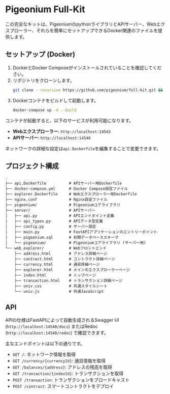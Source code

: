 # Pigeonium Full-Kit
この完全なキットは、PigeoniumのpythonライブラリとAPIサーバー、Webエクスプローラー、それらを簡単にセットアップできるDocker関連のファイルを提供します。

## セットアップ (Docker)

1.  DockerとDocker Composeがインストールされていることを確認してください。
2.  リポジトリをクローンします。
    ```bash
    git clone --recursive https://github.com/pigeonium/full-kit.git && cd full-kit
    ```
3.  Dockerコンテナをビルドして起動します。
    ```bash
    docker-compose up -d --build
    ```

コンテナが起動すると、以下のサービスが利用可能になります。

  * **Webエクスプローラー**: `http://localhost:14543`
  * **APIサーバー**: `http://localhost:14540`

ネットワークの詳細な設定は`api.Dockerfile`を編集することで変更できます。

## プロジェクト構成

```
.
├── api.Dockerfile          # APIサーバー用Dockerfile
├── docker-compose.yml      # Docker Compose設定ファイル
├── explorer.Dockerfile     # Webエクスプローラー用Dockerfile
├── nginx.conf              # Nginx設定ファイル
├── pigeonium/              # Pigeoniumコアライブラリ
├── server/                 # APIサーバー
│   ├── api.py              # APIエンドポイント定義
│   ├── api_types.py        # APIデータ型定義
│   ├── config.py           # サーバー設定
│   ├── main.py             # FastAPIアプリケーションのエントリーポイント
│   ├── pigeonium.sql       # 初期データベーススキーマ
│   └── pigeonium/          # Pigeoniumコアライブラリ (サーバー用)
└── web_explorer/           # Webフロントエンド
    ├── address.html        # アドレス詳細ページ
    ├── contract.html       # コントラクト詳細ページ
    ├── currency.html       # 通貨詳細ページ
    ├── explorer.html       # メインのエクスプローラーページ
    ├── index.html          # トップページ
    ├── transaction.html    # トランザクション詳細ページ
    ├── univ.css            # 共通スタイルシート
    └── univ.js             # 共通JavaScript
```

## API

APIの仕様はFastAPIによって自動生成されるSwagger UI (`http://localhost:14540/docs`) またはRedoc (`http://localhost:14540/redoc`) で確認できます。

主なエンドポイントは以下の通りです。

  * `GET /`: ネットワーク情報を取得
  * `GET /currency/{currencyId}`: 通貨情報を取得
  * `GET /balances/{address}`: アドレスの残高を取得
  * `GET /transaction/{indexId}`: トランザクションを取得
  * `POST /transaction`: トランザクションをブロードキャスト
  * `POST /contract`: スマートコントラクトをデプロイ
